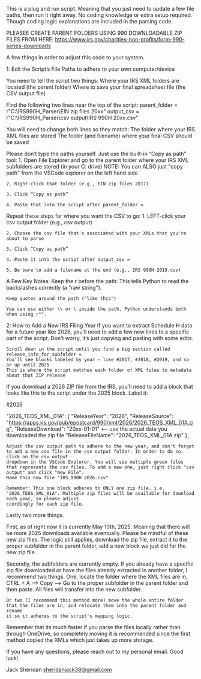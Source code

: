
This is a plug and run script. Meaning that you just need to update a few file paths, then run it right away. No coding knowledge or extra setup required. Though coding
logic explanations are included in the parsing code.

PLEASEE CREATE PARENT FOLDERS USING 990 DOWNLOADABLE ZIP FILES FROM HERE: https://www.irs.gov/charities-non-profits/form-990-series-downloads

A few things in order to adjust this code to your system.

1: Edit the Script’s File Paths to adhere to your own computer/device

You need to tell the script two things:
    Where your IRS XML folders are located (the parent folder)
    Where to save your final spreadsheet file (the CSV output file)

Find the following two lines near the top of the script:
    parent_folder = r"C:\IRS990H_Parser\EIN zip files 20xx"
    output_csv = r"C:\IRS990H_Parser\csv output\IRS 990H 20xx.csv"

You will need to change both lines so they match:
    The folder where your IRS XML files are stored
    The folder (and filename) where your final CSV should be saved

Please don’t type the paths yourself. Just use the built-in “Copy as path” tool:
    1. Open File Explorer and go to the parent folder where your IRS XML subfolders are stored (in your C: drive)
            NOTE: You can ALSO just "copy path" from the VSCode explorer on the left hand side
   
    2. Right-click that folder (e.g., EIN zip files 2017)
   
    3. Click “Copy as path”
   
    4. Paste that into the script after parent_folder =

Repeat these steps for where you want the CSV to go:
    1. LEFT-click your csv output folder (e.g., csv output)
   
    2. Choose the csv file that's associated with your XMLs that you're about to parse
   
    3. Click “Copy as path”
   
    4. Paste it into the script after output_csv =
  
    5. Be sure to add a filename at the end (e.g., IRS 990H 2019.csv)


A Few Key Notes:
    Keep the r before the path: This tells Python to read the backslashes correctly (a "raw string").

    Keep quotes around the path ("like this")

    You can use either \\ or \ inside the path. Python understands both when using r"".



2: How to Add a New IRS Filing Year
    If you want to extract Schedule H data for a future year like 2026, you’ll need to add a few new lines to a specific part of the script.
    Don’t worry, it’s just copying and pasting with some edits.


    Scroll down in the script until you find a big section called release_info_for_subfolder =
    You’ll see blocks labeled by year — like #2017, #2018, #2019, and so on up until 2025
    This is where the script matches each folder of XML files to metadata about that ZIP release


If you download a 2026 ZIP file from the IRS, you’ll need to add a block that looks like this to the script under the 2025 block. Label it:

#2026

"2026_TEOS_XML_01A": {
    "ReleaseYear": "2026",
    "ReleaseSource": "https://apps.irs.gov/pub/epostcard/990/xml/2026/2026_TEOS_XML_01A.zip",
    "ReleaseDownload": "20xx-01-01"                                                                 <-- use the actual date you downloaded the zip file
    "ReleaseFileName": "2026_TEOS_XML_01A.zip"
},

    Adjust the csv output path to adhere to the new year, and don't forget to add a new csv file in the csv output folder. In order to do so, click on the csv output
    dropdown in the VSCode Explorer. You will see multiple green files that represents the csv files. To add a new one, just right click "csv output" and click "New File".
    Name this new file "IRS 990H 2026.csv"

    Remember: This one block adheres to ONLY one zip file. i.e. "2026_TEOS_XML_01A". Multiple zip files will be available for download each year, so please adjust
    ccordingly for each zip file.

Lastly two more things.

First, as of right now it is currently May 10th, 2025. Meaning that there will be more 2025 downloads available eventually. Please be mindful of these new
zip files. The logic still applies, download the zip file, extract it to the proper subfolder in the parent folder, add a new block we just did for the new zip file.


Secondly, the subfolders are currently empty. If you already have a specific zip file downloaded or have the files already extracted in another folder, I recommend
two things.
    One, locate the folder where the XML files are in, CTRL + A --> Copy --> Go to the proper subfolder in the parent folder and then paste. All files will
    transfer into the new subfolder.
    
    Or two (I recommend this method more) move the whole entire folder that the files are in, and relocate them into the parent folder and rename
    it so it adheres to the script's mapping logic.

Remember that its much faster if you parse the files locally rather than through OneDrive,  so completely moving it is recommended since the first method copied the XMLs
which just takes up more storage.


If you have any questions, please reach out to my personal email. Good luck!

Jack Sheridan
sheridanjack38@gmail.com
